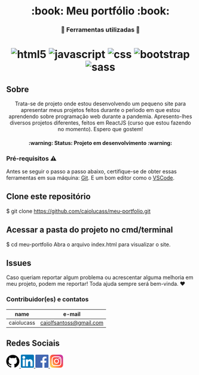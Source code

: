 <h1 align="center">:book: Meu portfólio :book:</h1>

<h3 align="center">🚀 Ferramentas utilizadas 🚀</h3>

<h1 align="center">
 <img src="https://devicons.github.io/devicon/devicon.git/icons/html5/html5-original.svg" alt="html5" width="30" height="30"/> <img src="https://devicons.github.io/devicon/devicon.git/icons/javascript/javascript-original.svg" alt="javascript" width="30" height="30"/> <img src="https://devicons.github.io/devicon/devicon.git/icons/css3/css3-original.svg" alt="css" width="30" height="30"/> <img src="https://devicons.github.io/devicon/devicon.git/icons/bootstrap/bootstrap-plain.svg" alt="bootstrap" width="30" height="30"/> <img src="https://devicons.github.io/devicon/devicon.git/icons/sass/sass-original.svg" alt="sass" width="30" height="30"/></p>
</h1>

## Sobre
<p align =" center">
Trata-se de projeto onde estou desenvolvendo um pequeno site para apresentar meus projetos feitos durante o peŕiodo em que estou aprendendo sobre programação web durante a pandemia. Apresento-lhes diversos projetos diferentes, feitos em ReactJS (curso que estou fazendo no momento). Espero que gostem!
</p>

<h4 align="center"> 
:warning: Status: Projeto em desenvolvimento :warning:
</h4>

### Pré-requisitos :warning:
Antes se seguir o passo a passo abaixo, certifique-se de obter essas ferramentas em sua máquina:
[Git](https://git-scm.com). E um bom editor como o [VSCode](https://code.visualstudio.com/).

## Clone este repositório
$ git clone https://github.com/caiolucass/meu-portfolio.git

## Acessar a pasta do projeto no cmd/terminal
$ cd meu-portfolio
Abra o arquivo index.html para visualizar o site.

## Issues
Caso queriam reportar algum problema ou acrescentar alguma melhoria em meu projeto, podem me reportar! Toda ajuda sempre será bem-vinda. :heart:

### Contribuidor(es) e contatos
| name | e-mail |
|------| ------ |
 caiolucass | caiolfsantoss@gmail.com |
 
 ## Redes Sociais 
<a href="https://github.com/caiolucass">
  <img alt="caiolucass GitHub" width="35px" src="https://github.com/caiolucass/caiolucass/blob/master/github.svg" />
</a>
<a href="https://www.linkedin.com/in/caio-lucas-3886a4140/">
  <img alt="caiolucass LinkdeIN" width="35px" src="https://github.com/caiolucass/caiolucass/blob/master/linkedin.svg" />
</a>
<a href="https://www.facebook.com/caiolucas.9803/">
  <img alt="caiolucass Facebook" width="35px" src="https://github.com/caiolucass/caiolucass/blob/master/facebook.svg" />
</a>
<a href="https://www.instagram.com/spid_erwin">
  <img alt="caiolucass Instagram" width="35px" src="https://github.com/caiolucass/caiolucass/blob/master/instagram.svg" />
</a>
